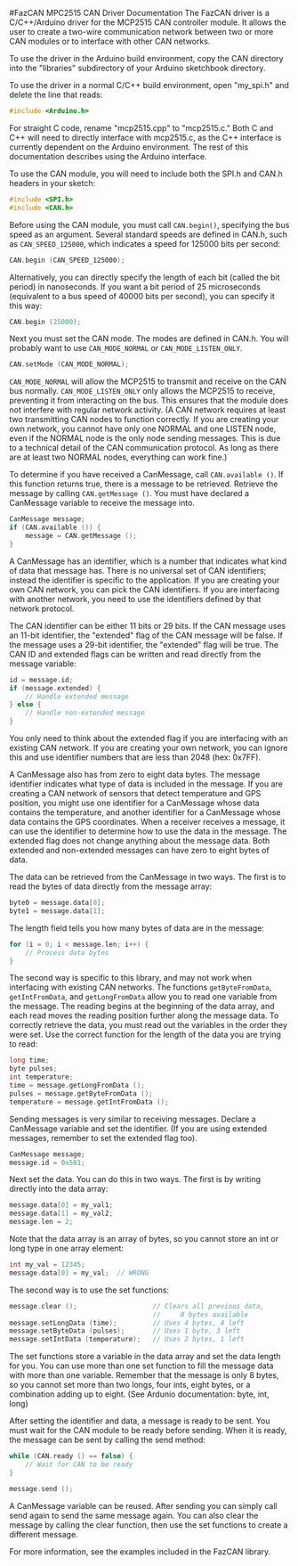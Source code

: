 #FazCAN MPC2515 CAN Driver Documentation
The FazCAN driver is a C/C++/Arduino driver for the MCP2515 CAN controller
module. It allows the user to create a two-wire communication network between
two or more CAN modules or to interface with other CAN networks.

To use the driver in the Arduino build environment, copy the CAN directory into
the "libraries" subdirectory of your Arduino sketchbook directory.

To use the driver in a normal C/C++ build environment, open "my_spi.h" and
delete the line that reads:

```c++
#include <Arduino.h>
```

For straight C code, rename "mcp2515.cpp" to "mcp2515.c." Both C and C++ will
need to directly interface with mcp2515.c, as the C++ interface is currently
dependent on the Arduino environment. The rest of this documentation describes
using the Arduino interface.

To use the CAN module, you will need to include both the SPI.h and CAN.h
headers in your sketch:

```c++
#include <SPI.h>
#include <CAN.h>
```

Before using the CAN module, you must call `CAN.begin()`, specifying the bus
speed as an argument. Several standard speeds are defined in CAN.h, such as
`CAN_SPEED_125000`, which indicates a speed for 125000 bits per second:

```c++
CAN.begin (CAN_SPEED_125000);
```

Alternatively, you can directly specify the length of each bit (called the bit
period) in nanoseconds. If you want a bit period of 25 microseconds
(equivalent to a bus speed of 40000 bits per second), you can specify it this
way:

```c++
CAN.begin (25000);
```
Next you must set the CAN mode. The modes are defined in CAN.h. You will
probably want to use `CAN_MODE_NORMAL` or `CAN_MODE_LISTEN_ONLY`.

```c++
CAN.setMode (CAN_MODE_NORMAL);
```

`CAN_MODE_NORMAL` will allow the MCP2515 to transmit and receive on the CAN bus
normally. `CAN_MODE_LISTEN_ONLY` only allows the MCP2515 to receive, preventing
it from interacting on the bus. This ensures that the module does not interfere
with regular network activity. (A CAN network requires at least two
transmitting CAN nodes to function correctly. If you are creating your own
network, you cannot have only one NORMAL and one LISTEN node, even if the
NORMAL node is the only node sending messages. This is due to a technical
detail of the CAN communication protocol. As long as there are at least two
NORMAL nodes, everything can work fine.)

To determine if you have received a CanMessage, call `CAN.available ()`. If
this function returns true, there is a message to be retrieved. Retrieve the
message by calling `CAN.getMessage ()`. You must have declared a CanMessage
variable to receive the message into.

```c++
CanMessage message;
if (CAN.available ()) {
    message = CAN.getMessage ();
}
```

A CanMessage has an identifier, which is a number that indicates what kind of
data that message has. There is no universal set of CAN identifiers; instead
the identifier is specific to the application. If you are creating your own CAN
network, you can pick the CAN identifiers. If you are interfacing with another
network, you need to use the identifiers defined by that network protocol.

The CAN identifier can be either 11 bits or 29 bits. If the CAN message uses an
11-bit identifier, the "extended" flag of the CAN message will be false. If the
message uses a 29-bit identifier, the "extended" flag will be true. The CAN ID
and extended flags can be written and read directly from the message variable:

```c++
id = message.id;
if (message.extended) {
    // Handle extended message
} else {
    // Handle non-extended message
}
```

You only need to think about the extended flag if you are interfacing with an
existing CAN network. If you are creating your own network, you can ignore this
and use identifier numbers that are less than 2048 (hex: 0x7FF).

A CanMessage also has from zero to eight data bytes. The message identifier
indicates what type of data is included in the message. If you are creating a
CAN network of sensors that detect temperature and GPS position, you might use
one identifier for a CanMessage whose data contains the temperature, and
another identifier for a CanMessage whose data contains the GPS coordinates.
When a receiver receives a message, it can use the identifier to determine how
to use the data in the message. The extended flag does not change anything
about the message data. Both extended and non-extended messages can have zero
to eight bytes of data.

The data can be retrieved from the CanMessage in two ways. The first is to read
the bytes of data directly from the message array:

```c++
byte0 = message.data[0];
byte1 = message.data[1];
```

The length field tells you how many bytes of data are in the message:

```c++
for (i = 0; i < message.len; i++) {
    // Process data bytes
}
```

The second way is specific to this library, and may not work when interfacing
with existing CAN networks. The functions `getByteFromData`, `getIntFromData`,
and `getLongFromData` allow you to read one variable from the message. The
reading begins at the beginning of the data array, and each read moves the
reading position further along the message data. To correctly retrieve the
data, you must read out the variables in the order they were set. Use the
correct function for the length of the data you are trying to read:

```c++
long time;
byte pulses;
int temperature;
time = message.getLongFromData ();
pulses = message.getByteFromData ();
temperature = message.getIntFromData ();
```

Sending messages is very similar to receiving messages. Declare a CanMessage
variable and set the identifier. (If you are using extended messages, remember
to set the extended flag too).

```c++
CanMessage message;
message.id = 0x501;
```

Next set the data. You can do this in two ways. The first is by writing
directly into the data array:

```c++
message.data[0] = my_val1;
message.data[1] = my_val2;
message.len = 2;
```

Note that the data array is an array of bytes, so you cannot store an int or
long type in one array element:

```c++
int my_val = 12345;
message.data[0] = my_val;  // WRONG
```

The second way is to use the set functions:

```c++
message.clear ();                   // Clears all previous data,
                                    //     8 bytes available
message.setLongData (time);         // Uses 4 bytes, 4 left
message.setByteData (pulses);       // Uses 1 byte, 3 left
message.setIntData (temperature);   // Uses 2 bytes, 1 left
```

The set functions store a variable in the data array and set the data length
for you. You can use more than one set function to fill the message data with
more than one variable. Remember that the message is only 8 bytes, so you
cannot set more than two longs, four ints, eight bytes, or a combination adding
up to eight. (See Ardunio documentation: byte, int, long)

After setting the identifier and data, a message is ready to be sent. You must
wait for the CAN module to be ready before sending. When it is ready, the
message can be sent by calling the send method:

```c++
while (CAN.ready () == false) {
    // Wait for CAN to be ready
}

message.send ();
```

A CanMessage variable can be reused. After sending you can simply call send
again to send the same message again. You can also clear the message by calling
the clear function, then use the set functions to create a different message.

For more information, see the examples included in the FazCAN library.

